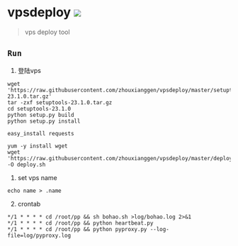vpsdeploy
![](https://img.shields.io/badge/python%20-%203.7-brightgreen.svg)
========
> vps deploy tool 

## `Run`
1. 登陆vps
```
wget 'https://raw.githubusercontent.com/zhouxianggen/vpsdeploy/master/setuptools-23.1.0.tar.gz'
tar -zxf setuptools-23.1.0.tar.gz
cd setuptools-23.1.0
python setup.py build
python setup.py install

easy_install requests

yum -y install wget
wget 'https://raw.githubusercontent.com/zhouxianggen/vpsdeploy/master/deploy.sh' -O deploy.sh
```

1. set vps name
```
echo name > .name
```

2. crontab
```
*/1 * * * * cd /root/pp && sh bohao.sh >log/bohao.log 2>&1
*/1 * * * * cd /root/pp && python heartbeat.py 
*/1 * * * * cd /root/pp && python pyproxy.py --log-file=log/pyproxy.log 
```

